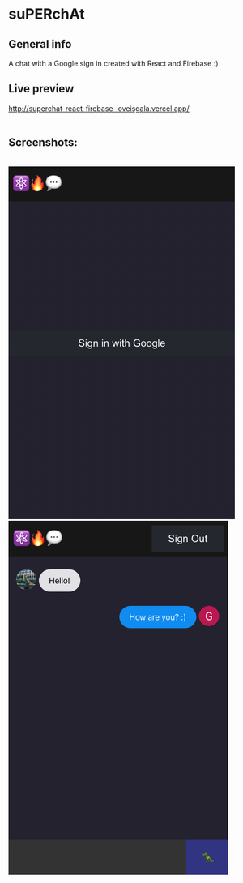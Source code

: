 # suPERchAt

## General info 
A chat with a Google sign in created with React and Firebase :)
<br>
## Live preview<br>
http://superchat-react-firebase-loveisgala.vercel.app/<br>
<br>
## Screenshots:
<br>
<img src="https://github.com/loveisgala/superchat-react-firebase/blob/main/screen1.png" alt="screenshot"/>

<br>
<img src="https://github.com/loveisgala/superchat-react-firebase/blob/main/screen2.png" alt="screenshot"/>


